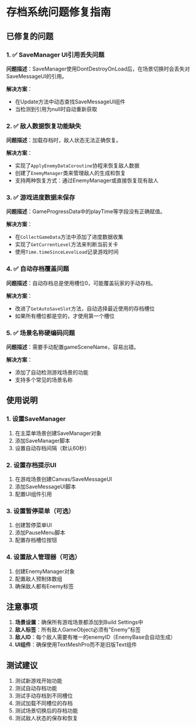# 存档系统问题修复指南

## 已修复的问题

### 1. ✅ SaveManager UI引用丢失问题
**问题描述**：SaveManager使用DontDestroyOnLoad后，在场景切换时会丢失对SaveMessageUI的引用。

**解决方案**：
- 在Update方法中动态查找SaveMessageUI组件
- 当检测到引用为null时自动重新获取

### 2. ✅ 敌人数据恢复功能缺失
**问题描述**：加载存档时，敌人状态无法正确恢复。

**解决方案**：
- 实现了`ApplyEnemyDataCoroutine`协程来恢复敌人数据
- 创建了`EnemyManager`类来管理敌人的生成和恢复
- 支持两种恢复方式：通过EnemyManager或直接恢复现有敌人

### 3. ✅ 游戏进度数据未保存
**问题描述**：GameProgressData中的playTime等字段没有正确赋值。

**解决方案**：
- 在`CollectGameData`方法中添加了进度数据收集
- 实现了`GetCurrentLevel`方法来判断当前关卡
- 使用`Time.timeSinceLevelLoad`记录游戏时间

### 4. ✅ 自动存档覆盖问题
**问题描述**：自动存档总是使用槽位0，可能覆盖玩家的手动存档。

**解决方案**：
- 改进了`GetAutoSaveSlot`方法，自动选择最近使用的存档槽位
- 如果所有槽位都是空的，才使用第一个槽位

### 5. ✅ 场景名称硬编码问题
**问题描述**：需要手动配置gameSceneName，容易出错。

**解决方案**：
- 添加了自动检测游戏场景的功能
- 支持多个常见的场景名称

## 使用说明

### 1. 设置SaveManager
1. 在主菜单场景创建SaveManager对象
2. 添加SaveManager脚本
3. 设置自动存档间隔（默认60秒）

### 2. 设置存档提示UI
1. 在游戏场景创建Canvas/SaveMessageUI
2. 添加SaveMessageUI脚本
3. 配置UI组件引用

### 3. 设置暂停菜单（可选）
1. 创建暂停菜单UI
2. 添加PauseMenu脚本
3. 配置存档槽位按钮

### 4. 设置敌人管理器（可选）
1. 创建EnemyManager对象
2. 配置敌人预制体数组
3. 确保敌人都有Enemy标签

## 注意事项

1. **场景设置**：确保所有游戏场景都添加到Build Settings中
2. **敌人标签**：所有敌人GameObject必须有"Enemy"标签
3. **敌人ID**：每个敌人需要有唯一的enemyID（EnemyBase会自动生成）
4. **UI组件**：确保使用TextMeshPro而不是旧版Text组件

## 测试建议

1. 测试新游戏开始功能
2. 测试自动存档功能
3. 测试手动存档到不同槽位
4. 测试加载不同槽位的存档
5. 测试场景切换后的存档功能
6. 测试敌人状态的保存和恢复 